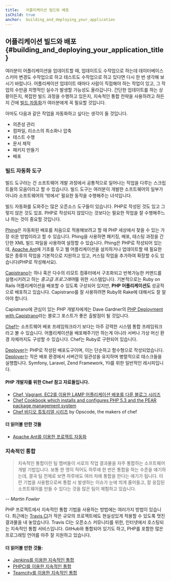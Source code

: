 ```yaml
---
title:   어플리케이션 빌드와 배포
isChild: true
anchor:  building_and_deploying_your_application
---
```


## 어플리케이션 빌드와 배포 {#building_and_deploying_your_application_title}

여러분이 어플리케이션을 업데이트할 때, 업데이트도 수작업으로 하는데 데이터베이스 스키마 변경도 수작업으로 하고
테스트도 수작업으로 하고 있다면 다시 한 번 생각해 보시기 바랍니다. 어플리케이션 업데이트 때마다 사람이 직접해야 하는
작업이 있고, 그 작업의 수만큼 치명적인 실수가 발생할 가능성도 올라갑니다. 간단한 업데이트를 하는 상황이든지, 복잡한
빌드 과정을 수행하고 있든지, 지속적인 통합 전략을 사용하려고 하든지 간에 [빌드 자동화][buildautomation]가 여러분에게
꼭 필요할 것입니다.

아마도 다음과 같은 작업을 자동화하고 싶다는 생각이 들 것입니다.

* 의존성 관리
* 컴파일, 리소스의 최소화나 압축
* 테스트 수행
* 문서 제작
* 패키지 만들기
* 배포


### 빌드 자동화 도구

빌드 도구라는 건 소프트웨어 개발 과정에서 공통적으로 일어나는 작업을 다루는 스크립트들의 모음이라고 할 수 있습니다.
빌드 도구는 여러분이 개발한 소프트웨어의 일부가 아니라 소프트웨어의 '밖에서' 필요한 동작을 수행해주는 녀석입니다.

빌드 자동화를 도와주는 많은 오픈소스 도구들이 있습니다. PHP로 작성된 것도 있고 그렇지 않은 것도 있죠. PHP로 작성되지
않았다는 것보다는 필요한 작업을 잘 수행해주느냐 하는 것이 중요할 것입니다.

[Phing]은 자동화된 배포를 처음으로 적용해보려고 할 때 PHP 세상에서 찾을 수 있는 가장 쉬운 방법이라고 할 수 있습니다.
Phing을 사용하면 패키징, 배포, 테스팅 과정을 간단한 XML 빌드 파일을 사용하여 설정할 수 있습니다. Phing은 PHP로
작성되어 있는데, [Apache Ant]에 기초를 두고 웹 어플리케이션을 설치하거나 업데이트할 때 필요한 많은 종류의 작업을
기본적으로 지원하고 있고, 커스텀 작업을 추가하여 확장할 수도 있습니다(PHP로 작성해서요).

[Capistrano]는 하나 혹은 다수의 리모트 컴퓨터에서 구조화되고 반복가능한 커맨드를 실행시키려고 하는 *중고급
프로그래머*를 위한 시스템입니다. 기본적으로는 Ruby on Rails 어플리케이션을 배포할 수 있도록 구성되어 있지만, **PHP
어플리케이션도** 성공적으로 배포하고 있습니다. Capistrano를 잘 사용하려면 Ruby와 Rake에 대해서도 잘 알아야 합니다.

Capistrano에 관심이 있는 PHP 개발자에게는 Dave Gardner의 [PHP Deployment with Capistrano][phpdeploy_capistrano]라는
블로그 포스트가 좋은 출발점이 될 것입니다.

[Chef]는 소프트웨어 배포 프레임워크라기 보다는 아주 강력한 시스템 통합 프레임워크라고 볼 수 있습니다. 어플리케이션을
배포해주기만 하는게 아니라 서버나 가상 머신 환경 자체까지도 구성할 수 있습니다. Chef는 Ruby로 구현되어 있습니다.

[Deployer]는 PHP로 작성된 배포도구이며, 이는 단순하고 함수형으로 작성되었습니다. [Deployer]는 작은 배포 환경에서
서버간의 일관성을 유지하며 병렬적으로 태스크들을 실행합니다. Symfony, Laravel, Zend Framework, Yii를 위한 일반적인
레시피입니다.

#### PHP 개발자를 위한 Chef 참고 자료들입니다.

* [Chef, Vagrant, EC2를 이용한 LAMP 어플리케이션 배포를 다룬 블로그 시리즈][chef_vagrant_and_ec2]
* [Chef Cookbook which installs and configures PHP 5.3 and the PEAR package management system][Chef_cookbook]
* [Chef 비디오 튜토리얼 시리즈][Chef_tutorial] by Opscode, the makers of chef

#### 더 읽어볼 만한 것들

* [Apache Ant를 이용한 프로젝트 자동화][apache_ant_tutorial]

### 지속적인 통합

> 지속적인 통합이란 팀 멤버들이 서로의 작업 결과물을 자주 통합하는 소프트웨어 개발 기법입니다. 보통 한 명이 적어도
> 하루에 한 번은 통합을 하는 수준을 얘기하는데, 결국 팀 전체로 보면 하루에도 여러 차례 통합을 한다는 얘기가 됩니다.
> 이런 기법을 사용함으로써 통합 시 발생하는 이슈가 눈에 띄게 줄어들고, 잘 응집된 소프트웨어를 만들 수 있다는 것을 많은
> 팀이 체험하고 있습니다.

*-- Martin Fowler*

PHP 프로젝트에서 지속적인 통합 기법을 사용하는 방법에는 여러가지 방법이 있습니다. 최근에는 [Travis CI]가 작은 규모의
프로젝트에도 현실성있게 적용할 수 있도록 멋진 결과물을 내 놓았습니다. Travis CI는 오픈소스 커뮤니티를 위한, 인터넷에서
호스팅되는 지속적인 통합 서비스입니다. GitHub와 통합되어 있기도 하고, PHP를 포함한 많은 프로그래밍 언어를 아주 잘
지원하고 있습니다.

#### 더 읽어볼 만한 것들:

* [Jenkins를 이용한 지속적인 통합][Jenkins]
* [PHPCI를 이용한 지속적인 통합][PHPCI]
* [Teamcity를 이용한 지속적인 통합][Teamcity]


[buildautomation]: http://en.wikipedia.org/wiki/Build_automation
[Phing]: http://www.phing.info/
[Apache Ant]: http://ant.apache.org/
[Capistrano]: https://github.com/capistrano/capistrano/wiki
[phpdeploy_capistrano]: http://www.davegardner.me.uk/blog/2012/02/13/php-deployment-with-capistrano/
[Chef]: http://www.opscode.com/chef/
[chef_vagrant_and_ec2]: http://www.jasongrimes.org/2012/06/managing-lamp-environments-with-chef-vagrant-and-ec2-1-of-3/
[Chef_cookbook]: https://github.com/opscode-cookbooks/php
[Chef_tutorial]: https://www.youtube.com/playlist?list=PLrmstJpucjzWKt1eWLv88ZFY4R1jW8amR
[apache_ant_tutorial]: http://net.tutsplus.com/tutorials/other/automate-your-projects-with-apache-ant/
[Travis CI]: https://travis-ci.org/
[Jenkins]: http://jenkins-ci.org/
[PHPCI]: http://www.phptesting.org/
[Teamcity]: http://www.jetbrains.com/teamcity/
[Deployer]: https://github.com/deployphp/deployer
